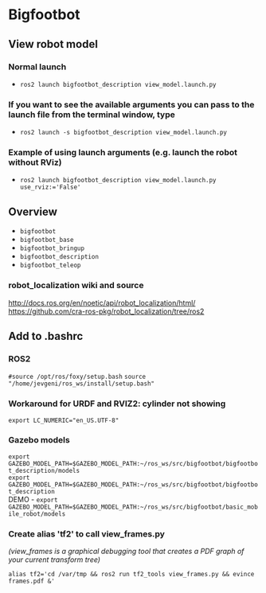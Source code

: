 # Bigfootbot

## View robot model
### Normal launch
- `ros2 launch bigfootbot_description view_model.launch.py`

### If you want to see the available arguments you can pass to the launch file from the terminal window, type
- `ros2 launch -s bigfootbot_description view_model.launch.py`

### Example of using launch arguments (e.g. launch the robot without RViz)
- `ros2 launch bigfootbot_description view_model.launch.py use_rviz:='False'`


## Overview
- `bigfootbot`
- `bigfootbot_base`
- `bigfootbot_bringup`
- `bigfootbot_description`
- `bigfootbot_teleop`

### robot_localization wiki and source
http://docs.ros.org/en/noetic/api/robot_localization/html/
https://github.com/cra-ros-pkg/robot_localization/tree/ros2


## Add to .bashrc
###  ROS2
`#source /opt/ros/foxy/setup.bash`
`source "/home/jevgeni/ros_ws/install/setup.bash"`

### Workaround for URDF and RVIZ2: cylinder not showing
`export LC_NUMERIC="en_US.UTF-8"`

### Gazebo models
`export GAZEBO_MODEL_PATH=$GAZEBO_MODEL_PATH:~/ros_ws/src/bigfootbot/bigfootbot_description/models`<br>
`export GAZEBO_MODEL_PATH=$GAZEBO_MODEL_PATH:~/ros_ws/src/bigfootbot/bigfootbot_description`<br>
DEMO - `export GAZEBO_MODEL_PATH=$GAZEBO_MODEL_PATH:~/ros_ws/src/bigfootbot/basic_mobile_robot/models`

### Create alias 'tf2' to call view_frames.py
*(view_frames is a graphical debugging tool that creates a PDF graph of your current transform tree)*

`alias tf2='cd /var/tmp && ros2 run tf2_tools view_frames.py && evince frames.pdf &'`